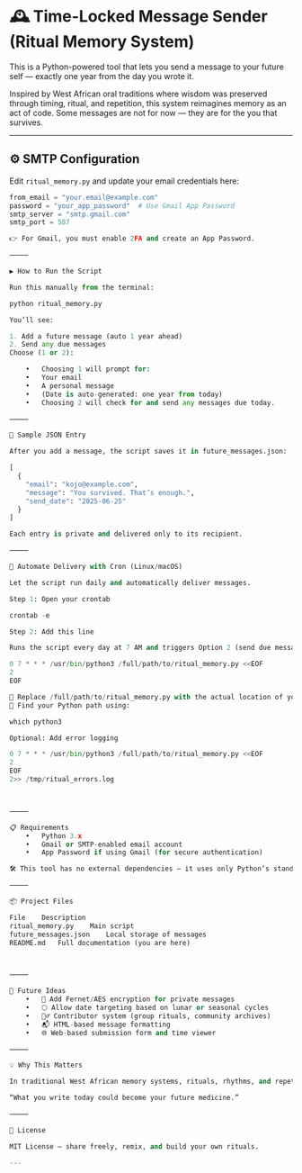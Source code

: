 

# 🕰️ Time-Locked Message Sender (Ritual Memory System)

This is a Python-powered tool that lets you send a message to your future self — exactly one year from the day you wrote it.

Inspired by West African oral traditions where wisdom was preserved through timing, ritual, and repetition, this system reimagines memory as an act of code. Some messages are not for now — they are for the you that survives.

---

## ⚙️ SMTP Configuration

Edit `ritual_memory.py` and update your email credentials here:

```python
from_email = "your.email@example.com"
password = "your_app_password"  # Use Gmail App Password
smtp_server = "smtp.gmail.com"
smtp_port = 587

👉 For Gmail, you must enable 2FA and create an App Password.

⸻

▶️ How to Run the Script

Run this manually from the terminal:

python ritual_memory.py

You’ll see:

1. Add a future message (auto 1 year ahead)
2. Send any due messages
Choose (1 or 2):

	•	Choosing 1 will prompt for:
	•	Your email
	•	A personal message
	•	(Date is auto-generated: one year from today)
	•	Choosing 2 will check for and send any messages due today.

⸻

📝 Sample JSON Entry

After you add a message, the script saves it in future_messages.json:

[
  {
    "email": "kojo@example.com",
    "message": "You survived. That’s enough.",
    "send_date": "2025-06-25"
  }
]

Each entry is private and delivered only to its recipient.

⸻

🔁 Automate Delivery with Cron (Linux/macOS)

Let the script run daily and automatically deliver messages.

Step 1: Open your crontab

crontab -e

Step 2: Add this line

Runs the script every day at 7 AM and triggers Option 2 (send due messages):

0 7 * * * /usr/bin/python3 /full/path/to/ritual_memory.py <<EOF
2
EOF

📌 Replace /full/path/to/ritual_memory.py with the actual location of your file.
📌 Find your Python path using:

which python3

Optional: Add error logging

0 7 * * * /usr/bin/python3 /full/path/to/ritual_memory.py <<EOF
2
EOF
2>> /tmp/ritual_errors.log



⸻

📋 Requirements
	•	Python 3.x
	•	Gmail or SMTP-enabled email account
	•	App Password if using Gmail (for secure authentication)

🛠️ This tool has no external dependencies — it uses only Python’s standard library.

⸻

📦 Project Files

File	Description
ritual_memory.py	Main script
future_messages.json	Local storage of messages
README.md	Full documentation (you are here)



⸻

🔮 Future Ideas
	•	🔐 Add Fernet/AES encryption for private messages
	•	🌕 Allow date targeting based on lunar or seasonal cycles
	•	🧍‍♂️ Contributor system (group rituals, community archives)
	•	📬 HTML-based message formatting
	•	🌐 Web-based submission form and time viewer

⸻

💡 Why This Matters

In traditional West African memory systems, rituals, rhythms, and repetition kept data alive. This project revives that mindset using code. Messages aren’t just stored — they arrive when you most need them, not when you wrote them.

“What you write today could become your future medicine.”

⸻

📜 License

MIT License — share freely, remix, and build your own rituals.

---
